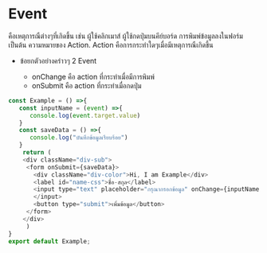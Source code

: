 # Event 
คือเหตุการณืต่างๆที่เกิดขึ้น เช่น ผู้ใช้คลิกเมาส์ ผู้ใช้กดปุ่มบนคีย์บอร์ด การพิมพ์ข้อมูลลงในฟอร์ม เป็นต้น ความหมายของ Action. Action คือการกระทำใดๆเมื่อมีเหตุการณืเกิดขึ้น

- ข้อยกตัวอย่างคร่าวๆ 2 Event 
   
  - onChange คือ action ที่กระทำเมื่อมีการพิมพ์
  - onSubmit คือ action ที่กระทำเมื่อกดปุ่ม

```js
const Example = () =>{
   const inputName = (event) =>{
      console.log(event.target.value)
   }
   const saveData = () =>{
      console.log("บันทึกข้อมูลเรียบร้อย")
   }
    return (
    <div className="div-sub">
     <form onSubmit={saveData}>
       <div className="div-color">Hi, I am Example</div>
       <label id="name-css">ชื่อ-สกุล</label>
       <input type="text" placeholder="กรุณากรอกข้อมูล" onChange={inputName}>
       </input>
       <button type="submit">เพิ่มข้อมูล</button>
     </form>  
    </div>
     )
}
export default Example;
``` 
